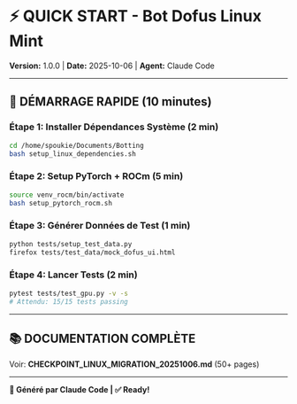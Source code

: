 # ⚡ QUICK START - Bot Dofus Linux Mint

**Version:** 1.0.0 | **Date:** 2025-10-06 | **Agent:** Claude Code

---

## 🚀 DÉMARRAGE RAPIDE (10 minutes)

### Étape 1: Installer Dépendances Système (2 min)

```bash
cd /home/spoukie/Documents/Botting
bash setup_linux_dependencies.sh
```

### Étape 2: Setup PyTorch + ROCm (5 min)

```bash
source venv_rocm/bin/activate
bash setup_pytorch_rocm.sh
```

### Étape 3: Générer Données de Test (1 min)

```bash
python tests/setup_test_data.py
firefox tests/test_data/mock_dofus_ui.html
```

### Étape 4: Lancer Tests (2 min)

```bash
pytest tests/test_gpu.py -v -s
# Attendu: 15/15 tests passing
```

---

## 📚 DOCUMENTATION COMPLÈTE

Voir: **CHECKPOINT_LINUX_MIGRATION_20251006.md** (50+ pages)

---

**🤖 Généré par Claude Code | ✅ Ready!**
